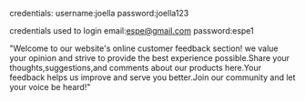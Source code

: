 credentials:
username:joella
password:joella123

credentials used to login
email:espe@gmail.com
password:espe1

"Welcome to our website's online customer feedback section! we value your opinion and strive to provide the best experience possible.Share your thoughts,suggestions,and comments about our products here.Your feedback helps us improve and serve you better.Join our community and let your voice be heard!"

